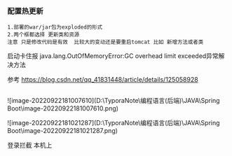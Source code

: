 ### 配置热更新

```
1.部署的war/jar包为exploded的形式
2.两个框都选择 更新类和资源
注意 只是修改代码是有效  比较大的变动还是要重启tomcat 比如 新增方法或者类
```



启动卡住报 java.lang.OutOfMemoryError:GC overhead limit exceeded异常解决方法

参考 https://blog.csdn.net/qq_41831448/article/details/125058928

```

```





![image-20220922181007610](D:\TyporaNote\编程语言(后端)\JAVA\Spring Boot\image-20220922181007610.png)

![image-20220922181021287](D:\TyporaNote\编程语言(后端)\JAVA\Spring Boot\image-20220922181021287.png)

登录拦截  本机上
